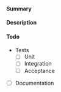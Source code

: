 #### Summary
<!-- Provide a short summary of your changes -->

#### Description
<!-- Describe the changes in this PR here and provide some context -->

#### Todo

- Tests
    - [ ] Unit
    - [ ] Integration
    - [ ] Acceptance
- [ ] Documentation
<!-- Two persons should review a PR, don't forget to assign them. -->